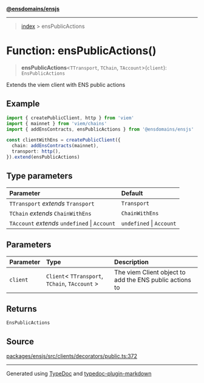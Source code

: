 [**@ensdomains/ensjs**](../README.md)

---

> [index](README.md) > ensPublicActions

# Function: ensPublicActions()

> **ensPublicActions**\<`TTransport`, `TChain`, `TAccount`\>(`client`): `EnsPublicActions`

Extends the viem client with ENS public actions

## Example

```ts
import { createPublicClient, http } from 'viem'
import { mainnet } from 'viem/chains'
import { addEnsContracts, ensPublicActions } from '@ensdomains/ensjs'

const clientWithEns = createPublicClient({
  chain: addEnsContracts(mainnet),
  transport: http(),
}).extend(ensPublicActions)
```

## Type parameters

| Parameter                                     | Default                  |
| :-------------------------------------------- | :----------------------- |
| `TTransport` _extends_ `Transport`            | `Transport`              |
| `TChain` _extends_ `ChainWithEns`             | `ChainWithEns`           |
| `TAccount` _extends_ `undefined` \| `Account` | `undefined` \| `Account` |

## Parameters

| Parameter | Type                                             | Description                                             |
| :-------- | :----------------------------------------------- | :------------------------------------------------------ |
| `client`  | `Client`\< `TTransport`, `TChain`, `TAccount` \> | The viem Client object to add the ENS public actions to |

## Returns

`EnsPublicActions`

## Source

[packages/ensjs/src/clients/decorators/public.ts:372](https://github.com/ensdomains/ensjs-v3/blob/1b90b888/packages/ensjs/src/clients/decorators/public.ts#L372)

---

Generated using [TypeDoc](https://typedoc.org/) and [typedoc-plugin-markdown](https://www.npmjs.com/package/typedoc-plugin-markdown)

